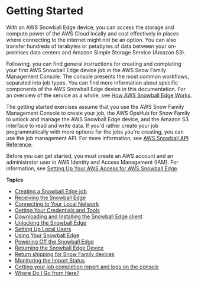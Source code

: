 # Getting Started<a name="getting-started"></a>

With an AWS Snowball Edge device, you can access the storage and compute power of the AWS Cloud locally and cost effectively in places where connecting to the internet might not be an option\. You can also transfer hundreds of terabytes or petabytes of data between your on\-premises data centers and Amazon Simple Storage Service \(Amazon S3\)\. 

Following, you can find general instructions for creating and completing your first AWS Snowball Edge device job in the AWS Snow Family Management Console\. The console presents the most common workflows, separated into job types\. You can find more information about specific components of the AWS Snowball Edge device in this documentation\. For an overview of the service as a whole, see [How AWS Snowball Edge Works](how-it-works.md)\. 

The getting started exercises assume that you use the AWS Snow Family Management Console to create your job, the AWS OpsHub for Snow Family to unlock and manage the AWS Snowball Edge device, and the Amazon S3 interface to read and write data\. If you'd rather create your job programmatically with more options for the jobs you're creating, you can use the job management API\. For more information, see [AWS Snowball API Reference](https://docs.aws.amazon.com/snowball/latest/api-reference/api-reference.html)\.

Before you can get started, you must create an AWS account and an administrator user in AWS Identity and Access Management \(IAM\)\. For information, see [Setting Up Your AWS Access for AWS Snowball Edge](setting-up.md)\.

**Topics**
+ [Creating a Snowball Edge job](create-job-common.md)
+ [Receiving the Snowball Edge](receive-device.md)
+ [Connecting to Your Local Network](getting-started-connect.md)
+ [Getting Your Credentials and Tools](get-credentials.md)
+ [Downloading and Installing the Snowball Edge client](download-the-client.md)
+ [Unlocking the Snowball Edge](unlockdevice.md)
+ [Setting Up Local Users](setup-local-iam.md)
+ [Using Your Snowball Edge](transfer-data.md)
+ [Powering Off the Snowball Edge](turnitoff.md)
+ [Returning the Snowball Edge Device](return-device.md)
+ [Return shipping for Snow Family devices](mailing-storage.md)
+ [Monitoring the Import Status](monitor-status.md)
+ [Getting your job completion report and logs on the console](report.md)
+ [Where Do I Go from Here?](where-to.md)